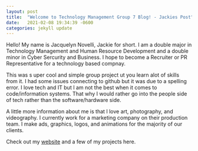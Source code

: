 ```yaml
---
layout: post
title:  "Welcome to Technology Management Group 7 Blog! - Jackies Post"
date:   2021-02-08 19:34:39 -0600
categories: jekyll update
---
```

Hello! My name is Jacquelyn Novelli, Jackie for short. I am a double major in Technology Management and Human Resource Development and a double minor in Cyber Sercurity and Business. I hope to become a Recruiter or PR Representative for a technology based compnay. 

This was s uper cool and simple group project ut you learn alot of skills from it. I had some issues connecting to github but it was due to a spelling error. I love tech and IT but I am not the best when it comes to code/information systems. That why I would rather go into the people side of tech rather than the software/hardware side. 

A little more information about me is that I love art, photography, and videography. I currently work for a marketing company on their production team. I make ads, graphics, logos, and animations for the majority of our clients. 

Check out my [website][website] and a few of my projects here. 



[website]:http://jacquardjackie.com/
